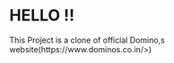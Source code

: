 <h1>HELLO !! </h1>
 <p>This Project is a clone of official Domino,s website(<a>https://www.dominos.co.in/</a>>)</p>

